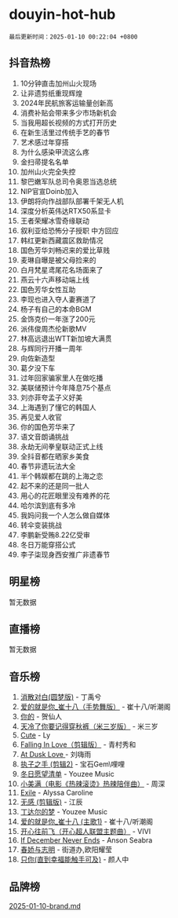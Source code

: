 # douyin-hot-hub

`最后更新时间：2025-01-10 00:22:04 +0800`

## 抖音热榜

1. 10分钟直击加州山火现场
1. 让非遗剪纸重现辉煌
1. 2024年民航旅客运输量创新高
1. 消费补贴会带来多少市场新机会
1. 当我用超长视频的方式打开历史
1. 在新生活里过传统手艺的春节
1. 艺术感过年穿搭
1. 为什么感染甲流这么疼
1. 金扫帚提名名单
1. 加州山火完全失控
1. 黎巴嫩军队总司令奥恩当选总统
1. NIP官宣Doinb加入
1. 伊朗将向作战部队部署千架无人机
1. 深度分析英伟达RTX50系显卡
1. 王者荣耀冰雪奇缘联动
1. 叙利亚给恐怖分子授职 中方回应
1. 韩红更新西藏震区救助情况
1. 国色芳华刘畅迟来的爱比草贱
1. 麦琳自曝是被父母捡来的
1. 白月梵星鸢尾花名场面来了
1. 燕云十六声移动端上线
1. 国色芳华女性互助
1. 李现也进入夺人妻赛道了
1. 杨子有自己的本命BGM
1. 金饰克价一年涨了200元
1. 派伟俊周杰伦新歌MV
1. 林高远退出WTT新加坡大满贯
1. 与辉同行开播一周年
1. 向佐新造型
1. 葛夕没下车
1. 过年回家骗家里人在做吃播
1. 美联储预计今年降息75个基点
1. 刘亦菲夸孟子义好美
1. 上海遇到了懂它的韩国人
1. 再见爱人收官
1. 你的国色芳华来了
1. 语文音朗诵挑战
1. 永劫无间拳皇联动正式上线
1. 全抖音都在晒家乡美食
1. 春节非遗玩法大全
1. 半个韩娱都在跳的上海之恋
1. 起不来的还是同一批人
1. 用心的花匠眼里没有难养的花
1. 哈尔滨到底有多冷
1. 我妈问我一个人怎么做自媒体
1. 转伞变装挑战
1. 李鹏新受贿8.22亿受审
1. 冬日万能穿搭公式
1. 李子柒现身西安推广非遗春节

## 明星榜

暂无数据

## 直播榜

暂无数据

## 音乐榜

1. [消散对白(圆梦版)](https://sf5-hl-cdn-tos.douyinstatic.com/obj/tos-cn-ve-2774/og4jB5I5IizzoZVAAAzWgBMAsMDWoArfwBOiFs) - 丁禹兮
1. [爱的就是你_崔十八（手势舞版）](https://sf5-hl-cdn-tos.douyinstatic.com/obj/tos-cn-ve-2774/oApB2AigNyB4sTw7JhBOikMAf0oDJzMWBuIrgm) - 崔十八/听潮阁
1. [你的](https://sf5-hl-cdn-tos.douyinstatic.com/obj/tos-cn-ve-2774/oYuIeKf42jB7sEV6B2upMdpYAgfrQWj0FeRegh) - 贺仙人
1. [天冷了你要记得穿秋裤（米三岁版）](https://sf5-hl-cdn-tos.douyinstatic.com/obj/tos-cn-ve-2774/oQlIwVIDWiZ6BQilAorS7MA0AgCkQDvcZAdm1) - 米三岁
1. [Cute](https://sf5-hl-cdn-tos.douyinstatic.com/obj/tos-cn-ve-2774/o4IbIzHWKAAB4wsS5qMBRiiAlEBGTpQRNfFvuo) - Ly
1. [Falling In Love（剪辑版）](https://sf5-hl-cdn-tos.douyinstatic.com/obj/tos-cn-ve-2774/o8ajpA8zzgBPahbBIO8AcKGBLJezFCRd1wfP9f) - 青村秀和
1. [ At Dusk  Love ](https://sf5-hl-cdn-tos.douyinstatic.com/obj/tos-cn-ve-2774/o8CrpCf5CaYgI4ZrtQgMQAFEfuGqNnRSDQAPBc) - 刘嗨雨
1. [执子之手 (剪辑2)](https://sf5-hl-cdn-tos.douyinstatic.com/obj/tos-cn-ve-2774/oUoZLQjCc31XzqsBnBQUNgeKtYPBcgbFDwtfcu) - 宝石Gem\哩哩
1. [冬日愿望清单](https://sf5-hl-cdn-tos.douyinstatic.com/obj/tos-cn-ve-2774/oIIgUOeamCFCVAzxN6MFRLIBlLGpUqQxeeHrLE) - Youzee Music
1. [小美满（电影《热辣滚烫》热辣陪伴曲）](https://sf5-hl-cdn-tos.douyinstatic.com/obj/tos-cn-ve-2774/o0GAn2lSgfZIDUgtevCGDQYnFg4CwnrBaxbTZL) - 周深
1. [Exile](https://sf5-hl-cdn-tos.douyinstatic.com/obj/tos-cn-ve-2774/oYj4gAQTknKE3WW0Je8KGmQ7z1cA4FefwtbufD) - Alyssa Caroline
1. [无感 (剪辑版)](https://sf5-hl-cdn-tos.douyinstatic.com/obj/tos-cn-ve-2774/o0eIsUzJBDlQaQFC5OFlgbMEZC1TFYBftOBn6p) - 江辰
1. [丁达尔的梦](https://sf5-hl-cdn-tos.douyinstatic.com/obj/tos-cn-ve-2774/oMU3WirUZBVQkAC9ccG5P2IQirziZM2RTInUY) - Youzee Music
1. [爱的就是你_崔十八 (主歌1)](https://sf6-cdn-tos.douyinstatic.com/obj/tos-cn-ve-2774/oI5BO5DhFZ6UTcNCnZaOCBLtZ7WIMQGfgnXf5E) - 崔十八/听潮阁
1. [开心往前飞（开心超人联盟主题曲）](https://sf5-hl-cdn-tos.douyinstatic.com/obj/tos-cn-ve-2774/9d8fb7c82cf1421fb93a9fe925275e0a) - VIVI
1. [If December Never Ends](https://sf5-hl-cdn-tos.douyinstatic.com/obj/tos-cn-ve-2774/oY1IQMoTgCFIBg8RZifyqlBBt1UFgitTYmxeOS) - Anson Seabra
1. [春娇与志明](https://sf5-hl-cdn-tos.douyinstatic.com/obj/tos-cn-ve-2774/e530d8fceb7044b39707d7f9ff54add1) - 街道办,欧阳耀莹
1. [只你(直到幸福能触手可及)](https://sf5-hl-cdn-tos.douyinstatic.com/obj/tos-cn-ve-2774/o0lBkRDzFTeaVSUz3ZZSCBVtZ5DIMQGfgmEAuE) - 颜人中

## 品牌榜

[2025-01-10-brand.md](2025-01-10-brand.md)
